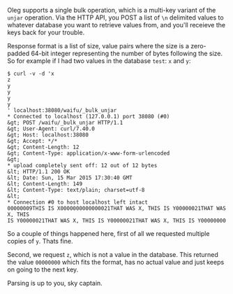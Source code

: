 Oleg supports a single bulk operation, which is a multi-key variant of the
`unjar` operation. Via the HTTP API, you POST a list of `\n` delimited values to
whatever database you want to retrieve values from, and you'll receieve the keys
back for your trouble.

Response format is a list of size, value pairs where the size is a zero-padded
64-bit integer representing the number of bytes following the size. So for
example if I had two values in the database `test`: `x` and `y`:

```
$ curl -v -d 'x
z
y
y
y
y
' localhost:38080/waifu/_bulk_unjar
* Connected to localhost (127.0.0.1) port 38080 (#0)
&gt; POST /waifu/_bulk_unjar HTTP/1.1
&gt; User-Agent: curl/7.40.0
&gt; Host: localhost:38080
&gt; Accept: */*
&gt; Content-Length: 12
&gt; Content-Type: application/x-www-form-urlencoded
&gt; 
* upload completely sent off: 12 out of 12 bytes
&lt; HTTP/1.1 200 OK
&lt; Date: Sun, 15 Mar 2015 17:30:40 GMT
&lt; Content-Length: 149
&lt; Content-Type: text/plain; charset=utf-8
&lt; 
* Connection #0 to host localhost left intact
00000009THIS IS X0000000000000021THAT WAS X, THIS IS Y00000021THAT WAS X, THIS
IS Y00000021THAT WAS X, THIS IS Y00000021THAT WAS X, THIS IS Y00000000
```

So a couple of things happened here, first of all we requested multiple copies
of `y`. Thats fine.

Second, we request `z`, which is not a value in the database. This returned the
value `00000000` which fits the format, has no actual value and just keeps on
going to the next key.

Parsing is up to you, sky captain.
